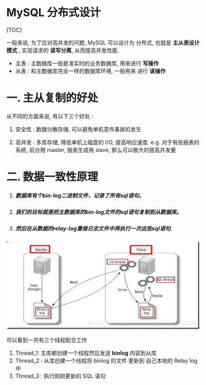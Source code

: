 # MySQL 分布式设计

[TOC]

一般来说, 为了应对高并发的问题, MySQL 可以设计为 分布式, 也就是 **主从表设计模式** , 实现请求的 **读写分离**, 从而提高并发性能.

* 主表  : 主数据库一般是准实时的业务数据库, 用来进行 **写操作**
* 从表  : 和主数据库完全一样的数据库环境, 一般用来 进行 **读操作**







# 一. 主从复制的好处

从不同的方面来说, 有以下三个好处 : 

1. 安全性 : 数据分散存储, 可以避免单机意外事故的发生

2. 高并发 : 多库存储, 降低单机上磁盘的 I/O, 提高响应速度. e.g. 对于有些报表的系统, 前台用 master, 报表生成用 slave, 那么可以极大的提高并发量







# 二. 数据一致性原理

1. ##### 数据库有个bin-log二进制文件，记录了所有sql语句。

2. ##### 我们的目标就是把主数据库的bin-log文件的sql语句复制到从数据库。

3. ##### 然后在从数据的relay-log重做日志文件中再执行一次这些sql语句.



<img src = 'image/2019-7-31-Distrbuted-MySQL.png' />



可以看到一共有三个线程配合工作 

1. Thread_1:  主库都创建一个线程然后发送 **binlog** 内容到从库
2. Thread_2 : 从库创建一个线程将 binlog 的文件 更新到 自己本地的 Relay log 中
3. Thread_3 : 执行刚刚更新的 SQL 语句





















